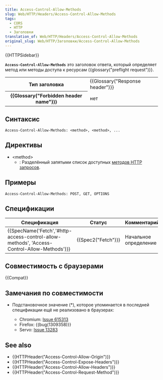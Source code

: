 ```yaml
---
title: Access-Control-Allow-Methods
slug: Web/HTTP/Headers/Access-Control-Allow-Methods
tags:
  - CORS
  - HTTP
  - Заголовки
translation_of: Web/HTTP/Headers/Access-Control-Allow-Methods
original_slug: Web/HTTP/Заголовки/Access-Control-Allow-Methods
---
```


{{HTTPSidebar}}

**`Access-Control-Allow-Methods`** это заголовок ответа, который определяет метод или методы доступа к ресурсам {{glossary("preflight request")}}.

<table class="properties">
  <tbody>
    <tr>
      <th scope="row">Тип заголовка</th>
      <td>{{Glossary("Response header")}}</td>
    </tr>
    <tr>
      <th scope="row">{{Glossary("Forbidden header name")}}</th>
      <td>нет</td>
    </tr>
  </tbody>
</table>

## Синтаксис

```
Access-Control-Allow-Methods: <method>, <method>, ...
```

## Директивы

- \<method>
  - : Разделённый запятыми список доступных [методов HTTP запросов](/ru/docs/Web/HTTP/Methods).

## Примеры

```
Access-Control-Allow-Methods: POST, GET, OPTIONS
```

## Спецификации

| Спецификация                                                                                                             | Статус                   | Комментарий           |
| ------------------------------------------------------------------------------------------------------------------------ | ------------------------ | --------------------- |
| {{SpecName('Fetch','#http-access-control-allow-methods', 'Access-Control-Allow-Methods')}} | {{Spec2("Fetch")}} | Начальное определение |

## Совместимость с браузерами

{{Compat}}

## Замечания по совместимости

- Подстановочное значение (\*), которое упоминается в последней спецификации ещё не реализовано в браузерах:

  - Chromium: [Issue 615313](https://bugs.chromium.org/p/chromium/issues/detail?id=615313)
  - Firefox: {{bug(1309358)}}
  - Servo: [Issue 13283](https://github.com/servo/servo/issues/13283)

## See also

- {{HTTPHeader("Access-Control-Allow-Origin")}}
- {{HTTPHeader("Access-Control-Expose-Headers")}}
- {{HTTPHeader("Access-Control-Allow-Headers")}}
- {{HTTPHeader("Access-Control-Request-Method")}}
